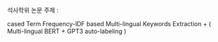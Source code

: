 
석사학위 논문 주제 :

cased Term Frequency-IDF based Multi-lingual Keywords Extraction + ( Multi-lingual BERT + GPT3 auto-labeling )
